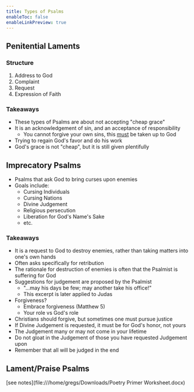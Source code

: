 ```yaml
---
title: Types of Psalms
enableToc: false
enableLinkPreview: true
---
```


## Penitential Laments

### Structure

1. Address to God
2. Complaint
3. Request
4. Expression of Faith

### Takeaways

- These types of Psalms are about not accepting "cheap grace"
- It is an acknowledgement of sin, and an acceptance of responsibility
	- You cannot forgive your own sins, this <u>must</u> be taken up to God
- Trying to regain God's favor and do his work
- God's grace is not "cheap", but it is still given plentifully

## Imprecatory Psalms

- Psalms that ask God to bring curses upon enemies
- Goals include:
	- Cursing Individuals
	- Cursing Nations
	- Divine Judgement
	- Religious persecution
	- Liberation for God's Name's Sake
	- etc.

### Takeaways

- It is a request to God to destroy enemies, rather than taking matters into one's own hands
- Often asks specifically for retribution
- The rationale for destruction of enemies is often that the Psalmist is suffering for God
- Suggestions for judgement are proposed by the Psalmist
	- "...may his days be few; may another take his office!"
	- This excerpt is later applied to Judas
- Forgiveness?
	- Embrace forgiveness (Matthew 5)
	- Your role vs God's role
- Christians should forgive, but sometimes one must pursue justice
- If Divine Judgement is requested, it must be for God's honor, not yours
- The Judgement many or may not come in your lifetime
- Do not gloat in the Judgement of those you have requested Judgement upon
- Remember that all will be judged in the end

## Lament/Praise Psalms
[see notes](file:///home/gregs/Downloads/Poetry Primer Worksheet.docx)
